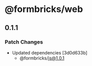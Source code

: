 # @formbricks/web

## 0.1.1

### Patch Changes

- Updated dependencies [3d0d633b]
  - @formbricks/js@1.0.1
